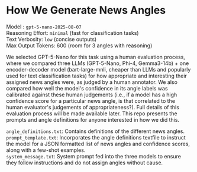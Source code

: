 # How We Generate News Angles

Model : ``gpt-5-nano-2025-08-07``   
Reasoning Effort: ``minimal``  (fast for classification tasks)  
Text Verbosity: ``low``  (concise outputs)  
Max Output Tokens: 600  (room for 3 angles with reasoning)  

We selected GPT-5-Nano for this task using a human evaluation process, where we compared three LLMs (GPT-5-Nano, Phi-4, Gemma3-14b) + one encoder-decoder model (bart-large-mnli, cheaper than LLMs and popularly used for text classification tasks) for how appropriate and interesting their assigned news angles were, as judged by a human annotator. We also compared how well the model's confidence in its angle labels was calibrated against these human judgements (i.e., if a model has a high confidence score for a particular news angle, is that correlated to the human evaluator's judgements of appropriateness?). Full details of this evaluation process will be made available later. This repo presents the prompts and angle definitions for anyone interested in how we did this. 

``angle_definitions.txt``: Contains definitions of the different news angles.  
``prompt_template.txt``: Incorporates the angle definitions textfile to instruct the model for a JSON formatted list of news angles and confidence scores, along with a few-shot examples.  
``system_message.txt``: System prompt fed into the three models to ensure they follow instructions and do not assign angles without cause.   
